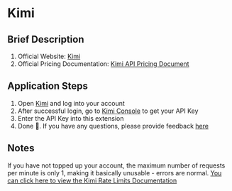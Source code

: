 # Kimi

## Brief Description

1. Official Website: [Kimi](https://platform.moonshot.cn/)
2. Official Pricing Documentation: [Kimi API Pricing Document](https://platform.moonshot.cn/docs/pricing/chat#%E8%AE%A1%E8%B4%B9%E5%9F%BA%E6%9C%AC%E6%A6%82%E5%BF%B5)

## Application Steps

1. Open [Kimi](https://platform.moonshot.cn/console/api-keys) and log into your account
2. After successful login, go to [Kimi Console](https://platform.moonshot.cn/console/api-keys) to get your API Key
3. Enter the API Key into this extension
4. Done 🎉. If you have any questions, please provide feedback [here](https://github.com/immersive-translate/immersive-translate/issues/137)

## Notes
If you have not topped up your account, the maximum number of requests per minute is only 1, making it basically unusable - errors are normal. [You can click here to view the Kimi Rate Limits Documentation](链接)